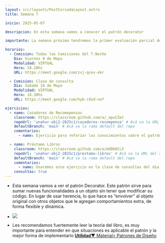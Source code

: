 ```yaml
---
layout: src/layouts/PostCursadaLayout.astro
title: Semana 7

inicio: 2025-05-07

descripcion: En esta semana vamos a conocer el patrón decorator

importante: La semana próxima tendremos la primer evaluación parcial de la materia, el día viernes 16/5.

horarios:
  - Comision: Todas las Comisiones del T.Noche
    Dia: Viernes 9 de Mayo
    Modalidad: VIRTUAL
    Hora: 18.10hs
    URL: https://meet.google.com/zvj-qcev-ekr

  - Comision: Clase de consulta
    Dia: Sabado 10 de Mayo
    Modalidad: VIRTUAL
    Hora: 14.30hs
    URL: https://meet.google.com/hyb-rdsd-nef

ejercicios:
  - name: Cazadores de Recomepensas
    classroom: https://classroom.github.com/a/_apuCZet
    repoUrl: 'unahur-obj2-2025c1/cazadores-recompensa' # Acá va la URL del repo sin el "https://github.com/"
    defaultBranch: 'main' # Acá va la rama default del repo
    comentarios:
      - name: Ejercicio para reforzar los conocimientos sobre el patrón decorator

  - name: Préstamo Libros
    classroom: https://classroom.github.com/a/ddDbNlLX
    repoUrl: 'unahur-obj2-2025c1/prestamo-libros' # Acá va la URL del repo sin el "https://github.com/"
    defaultBranch: 'main' # Acá va la rama default del repo
    comentarios:
      - name: Usaremos este ejercicio en la clase de consultas del dia sabado 10/05
    consultas: true
---
```


- Esta semana vamos a ver el patrón Decorator. Este patrón sirve para sumar nuevas funcionalidades a un objeto sin tener que modificar su código. En lugar de usar herencia, lo que hace es “envolver” al objeto original con otros objetos que le agregan comportamientos extra, de forma flexible y dinámica.

- <div ><img src="https://www.cs.unc.edu/~stotts/GOF/hires/Pictures/decor064.gif"></img></div>

- Les recomendamos fuertemente leer la teoría del libro, es muy importante para entender en que situaciones es aplicable el patrón y la mejor forma de implementarlo <a href="/material#estructurales" target="_blank">**Utilidad**▼ Material> Patrones de Diseño</a>
